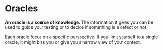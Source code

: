 # Oracles

**An oracle is a source of knowledge.** The information it gives you can be used to guide your testing or to decide if something is a defect or not.

Each oracle focus on a specific perspective. If you limit yourself to a single oracle, it might bias you or give you a narrow view of your context.